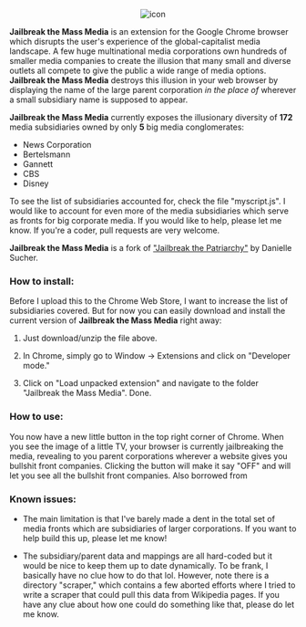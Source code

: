 
<center>

![icon](https://github.com/jmrphy/jailbreak_the_mass_media/blob/master/icon48.png?raw=true)

</center>

**Jailbreak the Mass Media** is an extension for the Google Chrome browser which disrupts the user's experience of the global-capitalist media landscape. A few huge multinational media corporations own hundreds of smaller media companies to create the illusion that many small and diverse outlets all compete to give the public a wide range of media options. **Jailbreak the Mass Media** destroys this illusion in your web browser by displaying the name of the large parent corporation *in the place of* wherever a small subsidiary name is supposed to appear.

**Jailbreak the Mass Media** currently exposes the illusionary diversity of **172** media subsidiaries owned by only **5** big media conglomerates:

* News Corporation
* Bertelsmann
* Gannett
* CBS
* Disney

To see the list of subsidiaries accounted for, check the file "myscript.js". I would like to account for even more of the media subsidiaries which serve as fronts for big corporate media. If you would like to help, please let me know. If you're a coder, pull requests are very welcome.

**Jailbreak the Mass Media** is a fork of ["Jailbreak the Patriarchy"](https://chrome.google.com/webstore/detail/jailbreak-the-patriarchy/fiidcfoaaciclafodoficaofidfencgd?hl=en-US&gl=US) by Danielle Sucher.

### How to install:

Before I upload this to the Chrome Web Store, I want to increase the list of subsidiaries covered. But for now you can easily download and install the current version of **Jailbreak the Mass Media** right away:

1. Just download/unzip the file above.

2. In Chrome, simply go to Window -> Extensions and click on "Developer mode."

3. Click on "Load unpacked extension" and navigate to the folder "Jailbreak the Mass Media". Done.

### How to use:

You now have a new little button in the top right corner of Chrome. When you see the image of a little TV, your browser is currently jailbreaking the media, revealing to you parent corporations wherever a website gives you bullshit front companies. Clicking the button will make it say "OFF" and will let you see all the bullshit front companies. Also borrowed from 

### Known issues:

* The main limitation is that I've barely made a dent in the total set of media fronts which are subsidiaries of larger corporations. If you want to help build this up, please let me know!

* The subsidiary/parent data and mappings are all hard-coded but it would be nice to keep them up to date dynamically. To be frank, I basically have no clue how to do that lol. However, note there is a directory "scraper," which contains a few aborted efforts where I tried to write a scraper that could pull this data from Wikipedia pages. If you have any clue about how one could do something like that, please do let me know.